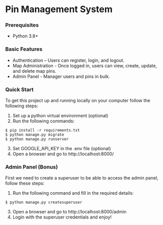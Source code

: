 # Pin Management System

### Prerequisites
* Python 3.8+

### Basic Features

* Authentication – Users can register, login, and logout.
* Map Administration - Once logged in, users can view, create, update, and delete map pins.
* Admin Panel - Manager users and pins in bulk.

### Quick Start
To get this project up and running locally on your computer follow the following steps:
1. Set up a python virtual environment (optional)
2. Run the following commands:
```
$ pip install -r requirements.txt
$ python manage.py migrate
$ python manage.py runserver
```

3. Set GOOGLE_API_KEY in the .env file (optional)
4. Open a browser and go to http://localhost:8000/

### Admin Panel (Bonus)
First we need to create a superuser to be able to access the admin panel, follow these steps:
1. Run the following command and fill in the required details:
```
$ python manage.py createsuperuser
```

3. Open a browser and go to http://localhost:8000/admin
4. Login with the superuser credentials and enjoy!